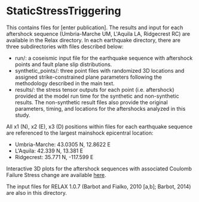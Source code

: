 # StaticStressTriggering

This contains files for [enter publication]. The results and input for each aftershock sequence (Umbria-Marche UM, L'Aquila LA, Ridgecrest RC) are available in the Relax directory. In each earthquake directory, there are three subdirectories with files described below:
- run/: a coseismic input file for the earthquake sequence with aftershock points and fault plane slip distributions. 
- synthetic_points/: three point files with randomized 3D locations and assigned strike-constrained plane parameters following the methodology described in the main text.
- results/: the stress tensor outputs for each point (i.e. aftershock) provided at the model run time for the synthetic and non-synthetic results. The non-synthetic result files also provide the original parameters, timing, and locations for the aftershocks analyzed in this study.

All x1 (N), x2 (E), x3 (D) positions within files for each earthquake sequence are referenced to the largest mainshock epicentral location:
- Umbria-Marche: 43.0305 N, 12.8622 E
- L'Aquila: 42.339 N, 13.381 E
- Ridgecrest: 35.771 N, -117.599 E

Interactive 3D plots for the aftershock sequences with associated Coulomb Failure Stress change are available [here](https://observablehq.com/@cehanagan/aftershock_stress).

The input files for RELAX 1.0.7 (Barbot and Fialko, 2010 [a,b]; Barbot, 2014) are also in this directory.
